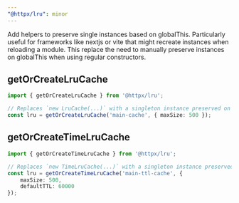 ```yaml
---
"@httpx/lru": minor
---
```


Add helpers to preserve single instances based on globalThis. Particularly useful
for frameworks like nextjs or vite that might recreate instances when reloading a
module. This replace the need to manually preserve instances on globalThis when using
regular constructors.

## getOrCreateLruCache

```typescript
import { getOrCreateLruCache } from '@httpx/lru';

// Replaces `new LruCache(...)` with a singleton instance preserved on globalThis
const lru = getOrCreateLruCache('main-cache', { maxSize: 500 });
```

## getOrCreateTimeLruCache

```typescript
import { getOrCreateTimeLruCache } from '@httpx/lru';

// Replaces `new TimeLruCache(...)` with a singleton instance preserved on globalThis
const lru = getOrCreateTimeLruCache('main-ttl-cache', { 
    maxSize: 500,
    defaultTTL: 60000
});
```
